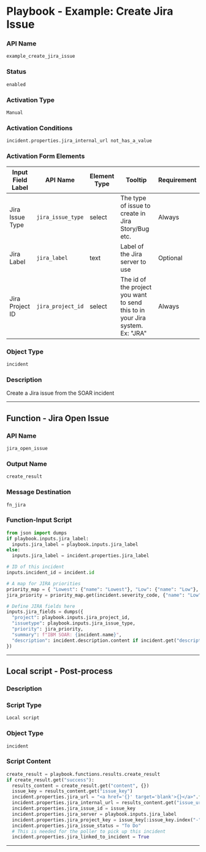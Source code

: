 <!--
    DO NOT MANUALLY EDIT THIS FILE
    THIS FILE IS AUTOMATICALLY GENERATED WITH resilient-sdk codegen
    Generated with resilient-sdk v50.0.131
-->

# Playbook - Example: Create Jira Issue

### API Name
`example_create_jira_issue`

### Status
`enabled`

### Activation Type
`Manual`

### Activation Conditions
`incident.properties.jira_internal_url not_has_a_value`

### Activation Form Elements
| Input Field Label | API Name | Element Type | Tooltip | Requirement |
| ----------------- | -------- | ------------ | ------- | ----------- |
| Jira Issue Type | `jira_issue_type` | select | The type of issue to create in Jira Story/Bug etc. | Always |
| Jira Label | `jira_label` | text | Label of the Jira server to use | Optional |
| Jira Project ID | `jira_project_id` | select | The id of the project you want to send this to in your Jira system. Ex: "JRA" | Always |

### Object Type
`incident`

### Description
Create a Jira issue from the SOAR incident


---
## Function - Jira Open Issue

### API Name
`jira_open_issue`

### Output Name
`create_result`

### Message Destination
`fn_jira`

### Function-Input Script
```python
from json import dumps
if playbook.inputs.jira_label:
  inputs.jira_label = playbook.inputs.jira_label
else:
  inputs.jira_label = incident.properties.jira_label

# ID of this incident
inputs.incident_id = incident.id

# A map for JIRA priorities
priority_map = { "Lowest": {"name": "Lowest"}, "Low": {"name": "Low"}, "Medium": {"name": "Medium"}, "High": {"name": "High"}, "Highest": {"name": "Highest"} }
jira_priority = priority_map.get(incident.severity_code, {"name": "Low"})

# Define JIRA fields here
inputs.jira_fields = dumps({
  "project": playbook.inputs.jira_project_id,
  "issuetype": playbook.inputs.jira_issue_type,
  "priority": jira_priority,
  "summary": f"IBM SOAR: {incident.name}",
  "description": incident.description.content if incident.get("description") else "Created in IBM SOAR"
})
```

---

## Local script - Post-process

### Description


### Script Type
`Local script`

### Object Type
`incident`

### Script Content
```python
create_result = playbook.functions.results.create_result
if create_result.get("success"):
  results_content = create_result.get("content", {})
  issue_key = results_content.get("issue_key")
  incident.properties.jira_url = "<a href='{}' target='blank'>{}</a>".format(results_content.get("issue_url"), issue_key)
  incident.properties.jira_internal_url = results_content.get("issue_url_internal")
  incident.properties.jira_issue_id = issue_key
  incident.properties.jira_server = playbook.inputs.jira_label
  incident.properties.jira_project_key = issue_key[:issue_key.index("-")]
  incident.properties.jira_issue_status = "To Do"
  # This is needed for the poller to pick up this incident
  incident.properties.jira_linked_to_incident = True
```

---

